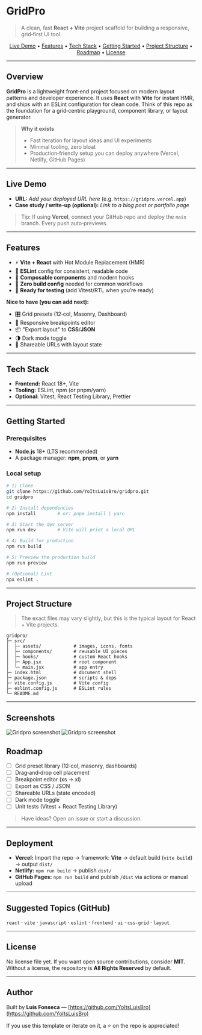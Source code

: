 # GridPro

> A clean, fast **React + Vite** project scaffold for building a responsive, grid‑first UI tool.

<p align="center">
  <a href="#live-demo">Live Demo</a> •
  <a href="#features">Features</a> •
  <a href="#tech-stack">Tech Stack</a> •
  <a href="#getting-started">Getting Started</a> •
  <a href="#project-structure">Project Structure</a> •
  <a href="#roadmap">Roadmap</a> •
  <a href="#license">License</a>
</p>

---

## Overview

**GridPro** is a lightweight front‑end project focused on modern layout patterns and developer experience. It uses **React** with **Vite** for instant HMR, and ships with an ESLint configuration for clean code. Think of this repo as the foundation for a grid‑centric playground, component library, or layout generator.

> **Why it exists**
>
> * Fast iteration for layout ideas and UI experiments
> * Minimal tooling, zero bloat
> * Production‑friendly setup you can deploy anywhere (Vercel, Netlify, GitHub Pages)

---

## Live Demo

* **URL:** *Add your deployed URL here* (e.g. `https://gridpro.vercel.app`)
* **Case study / write‑up (optional):** *Link to a blog post or portfolio page*

> Tip: If using **Vercel**, connect your GitHub repo and deploy the `main` branch. Every push auto‑previews.

---

## Features

* ⚡ **Vite + React** with Hot Module Replacement (HMR)
* 🧹 **ESLint** config for consistent, readable code
* 🧩 **Composable components** and modern hooks
* 🔧 **Zero build config** needed for common workflows
* 🧪 **Ready for testing** (add Vitest/RTL when you’re ready)

**Nice to have (you can add next):**

* 🎛️ Grid presets (12‑col, Masonry, Dashboard)
* 📱 Responsive breakpoints editor
* 📦 "Export layout" to **CSS**/**JSON**
* 🌗 Dark mode toggle
* 🔗 Shareable URLs with layout state

---

## Tech Stack

* **Frontend:** React 18+, Vite
* **Tooling:** ESLint, npm (or pnpm/yarn)
* **Optional:** Vitest, React Testing Library, Prettier

---

## Getting Started

### Prerequisites

* **Node.js** 18+ (LTS recommended)
* A package manager: **npm**, **pnpm**, or **yarn**

### Local setup

```bash
# 1) Clone
git clone https://github.com/YoItsLuisBro/gridpro.git
cd gridpro

# 2) Install dependencies
npm install        # or: pnpm install | yarn

# 3) Start the dev server
npm run dev        # Vite will print a local URL

# 4) Build for production
npm run build

# 5) Preview the production build
npm run preview

# (Optional) Lint
npx eslint .
```

---

## Project Structure

> The exact files may vary slightly, but this is the typical layout for React + Vite projects.

```
gridpro/
├─ src/
│  ├─ assets/            # images, icons, fonts
│  ├─ components/        # reusable UI pieces
│  ├─ hooks/             # custom React hooks
│  ├─ App.jsx            # root component
│  └─ main.jsx           # app entry
├─ index.html            # document shell
├─ package.json          # scripts & deps
├─ vite.config.js        # Vite config
├─ eslint.config.js      # ESLint rules
└─ README.md
```

---

## Screenshots

![Gridpro screenshot](./screenshot-hero.png)
![Gridpro screenshot](./screenshot-hero-2.png)

## Roadmap

* [ ] Grid preset library (12‑col, masonry, dashboards)
* [ ] Drag‑and‑drop cell placement
* [ ] Breakpoint editor (xs → xl)
* [ ] Export as CSS / JSON
* [ ] Shareable URLs (state encoded)
* [ ] Dark mode toggle
* [ ] Unit tests (Vitest + React Testing Library)

> Have ideas? Open an issue or start a discussion.

---

## Deployment

* **Vercel:** Import the repo → framework: **Vite** → default build (`vite build`) → output `dist/`
* **Netlify:** `npm run build` → publish `dist/`
* **GitHub Pages:** `npm run build` and publish `/dist` via actions or manual upload

---

## Suggested Topics (GitHub)

`react` · `vite` · `javascript` · `eslint` · `frontend` · `ui` · `css-grid` · `layout`

---

## License

No license file yet. If you want open source contributions, consider **MIT**. Without a license, the repository is **All Rights Reserved** by default.

---

## Author

Built by **Luis Fonseca** — [https://github.com/YoItsLuisBro](https://github.com/YoItsLuisBro)

If you use this template or iterate on it, a ⭐ on the repo is appreciated!
